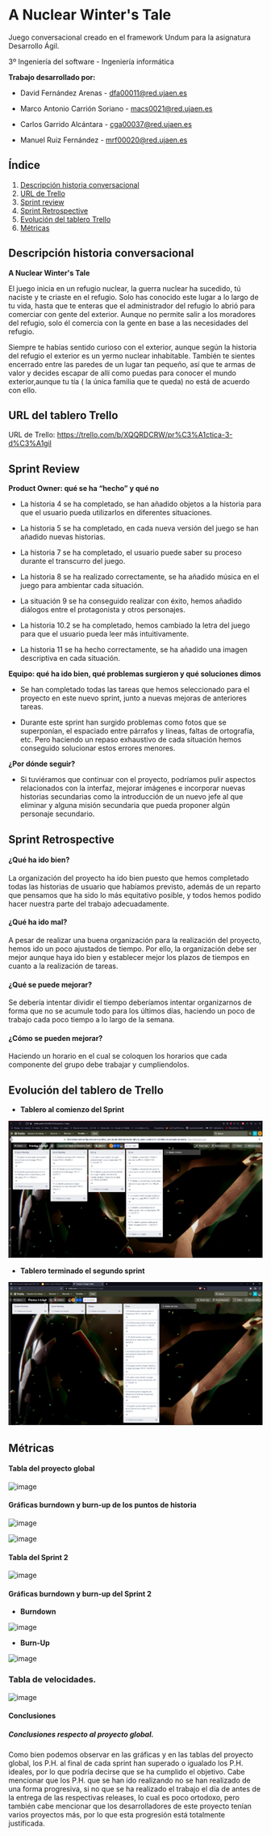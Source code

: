 # A Nuclear Winter's Tale

Juego conversacional creado en el framework Undum para la asignatura Desarrollo Ágil.


3º Ingeniería del software - Ingeniería informática


**Trabajo desarrollado por:**


- David Fernández Arenas - dfa00011@red.ujaen.es

- Marco Antonio Carrión Soriano - macs0021@red.ujaen.es

- Carlos Garrido Alcántara - cga00037@red.ujaen.es

- Manuel Ruiz Fernández - mrf00020@red.ujaen.es


## Índice
 1. [Descripción historia conversacional](#historia)
 2. [URL de Trello](#Trello)
 3. [Sprint review](#Review)
 4. [Sprint Retrospective](#Retro)
 5. [Evolución del tablero Trello](#Tablero)
 6. [Métricas](#metrica)
 


<a name="historia"></a>
## Descripción historia conversacional

**A Nuclear Winter's Tale**

El juego inicia en un refugio nuclear, la guerra nuclear ha sucedido, tú naciste y te criaste en el refugio. Solo has conocido este lugar a lo largo de tu vida, hasta que te enteras que el administrador del refugio lo abrió para comerciar con gente del exterior. Aunque no permite salir a los moradores del refugio, solo él comercia con la gente en base a las necesidades del refugio.

Siempre te habías sentido curioso con el exterior, aunque según la historia del refugio el exterior es un yermo nuclear inhabitable. También te sientes encerrado entre las paredes de un lugar tan pequeño, así que te armas de valor y decides  escapar de allí como puedas para conocer el mundo exterior,aunque tu tía ( la única familia que te queda) no está de acuerdo con ello.



<a name="Trello"></a>
## URL del tablero Trello

URL de Trello: https://trello.com/b/XQQRDCRW/pr%C3%A1ctica-3-d%C3%A1gil


<a name="Review"></a>
## Sprint Review

**Product Owner: qué se ha “hecho” y qué no**

- La historia 4 se ha completado, se han añadido objetos a la historia para que el usuario pueda utilizarlos en diferentes situaciones.

- La historia 5 se ha completado, en cada nueva versión del juego se han añadido nuevas historias.

- La historia 7 se ha completado, el usuario puede saber su proceso durante el transcurro del juego.

- La historia 8 se ha realizado correctamente, se ha añadido música en el juego para ambientar cada situación.

- La situación 9 se ha conseguido realizar con éxito, hemos añadido diálogos entre el protagonista y otros personajes.

- La historia 10.2 se ha completado, hemos cambiado la letra del juego para que el usuario pueda leer más intuitivamente.

- La historia 11 se ha hecho correctamente, se ha añadido una imagen descriptiva en cada situación.


**Equipo: qué ha ido bien, qué problemas surgieron y qué soluciones dimos**

- Se han completado todas las tareas que hemos seleccionado para el proyecto en este nuevo sprint, junto a nuevas mejoras de anteriores tareas.

- Durante este sprint han surgido problemas como fotos que se superponían, el espaciado entre párrafos y líneas, faltas de ortografía, etc. Pero haciendo un repaso exhaustivo de cada situación hemos conseguido solucionar estos errores menores. 



**¿Por dónde seguir?**

- Si tuviéramos que continuar con el proyecto, podríamos pulir aspectos relacionados con la interfaz, mejorar imágenes e incorporar nuevas historias secundarias como la introducción de un nuevo jefe al que eliminar y alguna misión secundaria que pueda proponer algún personaje secundario.


<a name="Retro"></a>
## Sprint Retrospective
#### ¿Qué ha ido bien?

La organización del proyecto ha ido bien puesto que hemos completado todas las  historias de usuario que habíamos previsto, además de un reparto que pensamos
que ha sido lo más equitativo posible, y todos hemos podido hacer nuestra parte del trabajo adecuadamente.


#### ¿Qué ha ido mal?

A pesar de realizar una buena organización para la realización del proyecto, hemos ido un poco ajustados de tiempo. Por ello, la organización debe ser mejor aunque haya ido bien y establecer mejor los plazos de tiempos en cuanto a la realización de tareas.

#### ¿Qué se puede mejorar?

Se debería intentar dividir el tiempo deberíamos intentar organizarnos de forma que no se acumule todo para los últimos días, haciendo un poco de trabajo cada poco tiempo a lo largo de la semana.

#### ¿Cómo se pueden mejorar?

Haciendo un horario en el cual se coloquen los horarios que cada componente del grupo debe trabajar y cumpliendolos.


<a name="Tablero"></a>
## Evolución del tablero de Trello

- **Tablero al comienzo del Sprint**
<img src="capturas/Inicio.JPG" alt="imagen 3" title="Imagen 3">

- **Tablero terminado el segundo sprint**
<img src="capturas/finaltotal.png" alt="imagen 3" title="Imagen 3">


<a name="metrica"></a>
## Métricas

#### Tabla del proyecto global

![image](https://user-images.githubusercontent.com/99319104/169515608-66905507-8ab2-4c71-893b-03f08a3f8e40.png)

#### Gráficas burndown y burn-up de los puntos de historia

![image](https://user-images.githubusercontent.com/99319104/169515685-eeee6cff-6a6c-4f35-9108-e2767615260b.png)

![image](https://user-images.githubusercontent.com/99319104/169515735-b13161cf-5cf8-413a-baa6-0773b41642dd.png)

#### Tabla del Sprint 2
![image](https://user-images.githubusercontent.com/99321069/169520371-333e6fa0-2044-4246-90e3-b85726de2579.png)

#### Gráficas burndown y burn-up del Sprint 2

- **Burndown**

![image](https://user-images.githubusercontent.com/99321069/169522821-3011efc9-f564-4bd3-b88c-19078fb127b9.png)

- **Burn-Up**

![image](https://user-images.githubusercontent.com/99321069/169523338-cf7f658a-e358-4662-98c5-11836a6a028b.png)

### Tabla de velocidades.

![image](https://user-images.githubusercontent.com/99321489/169573942-760c9539-dd7f-472c-aa28-49ecf78a20c1.png)


#### Conclusiones

##### Conclusiones respecto al proyecto global.

Como bien podemos observar en las gráficas y en las tablas del proyecto global, los P.H. al final de cada sprint han superado o igualado los P.H. ideales, por lo que podría decirse que se ha cumplido el objetivo. Cabe mencionar que los P.H. que se han ido realizando no se han realizado de una forma progresiva, si no que se ha realizado el trabajo el día de antes de la entrega de las respectivas releases, lo cual es poco ortodoxo, pero también cabe mencionar que los desarrolladores de este proyecto tenían varios proyectos más, por lo que esta progresión está totalmente justificada. 

